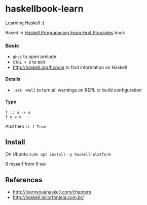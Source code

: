 # haskellbook-learn
Learning Haskell :)

Based in [Haskell Programming From First Principles](http://haskellbook.com/) book

### Basic
* `ghci` to open prelude
* `CTRL + D` to exit
* http://haskell.org/hoogle to find information on Haskell

#### Details
* `:set -Wall` to turn all warnings on REPL or build configuration

#### Type
```
f :: a -> a
f x = x
```
And then `:t f True`

## Install

On Ubuntu `sudo apt install -y haskell-platform`

8 myself
from 9 we


## References
- http://learnyouahaskell.com/chapters
- http://haskell.tailorfontela.com.br/
